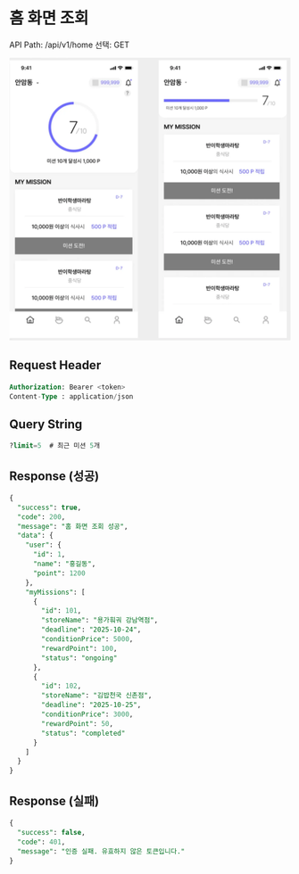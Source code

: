 # 홈 화면 조회

API Path: /api/v1/home
선택: GET

![image.png](%ED%99%88%20%ED%99%94%EB%A9%B4%20%EC%A1%B0%ED%9A%8C/a5d002d1-51e7-4fb4-ad75-56f136574e3a.png)

## **Request Header**

```sql
Authorization: Bearer <token>
Content-Type : application/json
```

## Query String

```sql
?limit=5  # 최근 미션 5개
```

## Response (성공)

```sql
{
  "success": true,
  "code": 200,
  "message": "홈 화면 조회 성공",
  "data": {
    "user": {
      "id": 1,
      "name": "홍길동",
      "point": 1200
    },
    "myMissions": [
      { 
        "id": 101, 
        "storeName": "용가훠궈 강남역점",
        "deadline": "2025-10-24",
        "conditionPrice": 5000,
        "rewardPoint": 100,
        "status": "ongoing"
      },
      { 
        "id": 102, 
        "storeName": "김밥천국 신촌점",
        "deadline": "2025-10-25",
        "conditionPrice": 3000,
        "rewardPoint": 50,
        "status": "completed"
      }
    ]
  }
}
```

## Response (실패)

```sql
{
  "success": false,
  "code": 401,
  "message": "인증 실패. 유효하지 않은 토큰입니다."
}
```